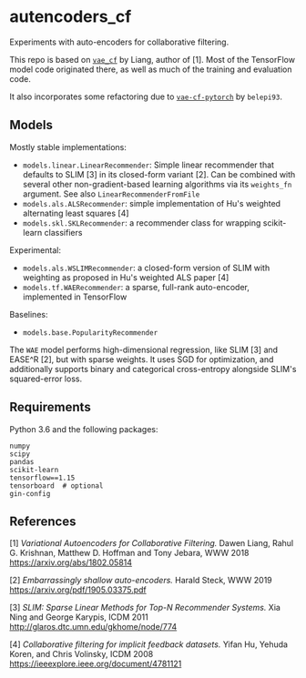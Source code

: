 # autencoders_cf

Experiments with auto-encoders for collaborative filtering.

This repo is based on [`vae_cf`](https://github.com/dawenl/vae_cf) by Liang, author of [1]. Most of the TensorFlow model code originated there, as well as much of the training and evaluation code.

It also incorporates some refactoring due to [`vae-cf-pytorch`](https://github.com/belepi93/vae-cf-pytorch) by `belepi93`.

## Models

Mostly stable implementations:
- `models.linear.LinearRecommender`: Simple linear recommender that defaults to SLIM [3] in its closed-form variant [2]. Can be combined with several other non-gradient-based learning algorithms via its `weights_fn` argument. See also `LinearRecommenderFromFile`
- `models.als.ALSRecommender`: simple implementation of Hu's weighted alternating least squares [4]
- `models.skl.SKLRecommender`: a recommender class for wrapping scikit-learn classifiers 

Experimental:
- `models.als.WSLIMRecommender`: a closed-form version of SLIM with weighting as proposed in Hu's weighted ALS paper [4]
- `models.tf.WAERecommender`: a sparse, full-rank auto-encoder, implemented in TensorFlow

Baselines:
- `models.base.PopularityRecommender`

The `WAE` model performs high-dimensional regression, like SLIM [3] and EASE^R [2], but with sparse weights. It uses SGD for optimization, and additionally supports binary and categorical cross-entropy alongside SLIM's squared-error loss.

## Requirements

Python 3.6 and the following packages:
```
numpy
scipy
pandas
scikit-learn
tensorflow==1.15
tensorboard  # optional
gin-config
```

## References

[1] *Variational Autoencoders for Collaborative Filtering.* Dawen Liang, Rahul G. Krishnan, Matthew D. Hoffman and Tony Jebara, WWW 2018
https://arxiv.org/abs/1802.05814

[2] *Embarrassingly shallow auto-encoders.* Harald Steck, WWW 2019
https://arxiv.org/pdf/1905.03375.pdf

[3] *SLIM: Sparse Linear Methods for Top-N Recommender Systems.* Xia Ning and George Karypis, ICDM 2011
http://glaros.dtc.umn.edu/gkhome/node/774

[4] *Collaborative filtering for implicit feedback datasets.* Yifan Hu, Yehuda Koren, and Chris Volinsky,  ICDM 2008
https://ieeexplore.ieee.org/document/4781121
